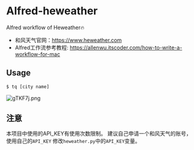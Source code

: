 # Alfred-heweather
Alfred workflow of Heweather:fire:

- 和风天气官网：<https://www.heweather.com>
- Alfred工作流参考教程: <https://allenwu.itscoder.com/how-to-write-a-workflow-for-mac>

## Usage

```bash
$ tq [city name]
```

![gTKF7j.png](https://t1.picb.cc/uploads/2019/10/03/gTKF7j.png)

## 注意
本项目中使用的API_KEY有使用次数限制。
建议自己申请一个和风天气的账号，使用自己的`API_KEY`
修改`heweather.py`中的`API_KEY`变量。
